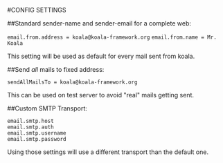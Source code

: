 #CONFIG SETTINGS

##Standard sender-name and sender-email for a complete web:

`email.from.address = koala@koala-framework.org`
`email.from.name = Mr. Koala`

This setting will be used as default for every mail sent from koala.

##Send _all_ mails to fixed address:

`sendAllMailsTo = koala@koala-framework.org`

This can be used on test server to avoid "real" mails getting sent.

##Custom SMTP Transport:

    email.smtp.host
    email.smtp.auth
    email.smtp.username
    email.smtp.password

Using those settings will use a different transport than the default one.

